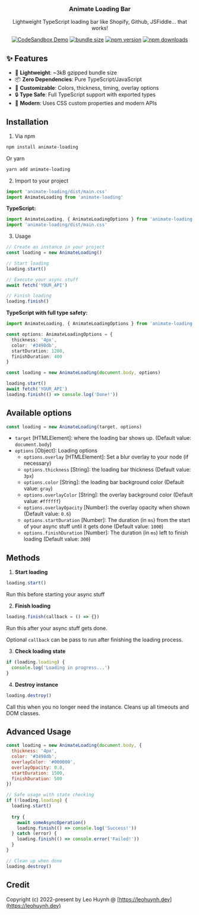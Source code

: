<div align="center">
<h3 align="center">Animate Loading Bar</h3>
  <p align="center">
    Lightweight TypeScript loading bar like Shopify, Github, JSFiddle... that works!
  </p>
</div>

<div align="center">
  

[![CodeSandbox Demo](https://img.shields.io/badge/CodeSandbox-Demo-blue?style=flat&logo=codesandbox)](https://codesandbox.io/p/sandbox/h5945y)
[![bundle size](https://deno.bundlejs.com/badge?q=animate-loading@latest)](https://deno.bundlejs.com/badge?q=animate-loading@latest)
[![npm version](https://img.shields.io/npm/v/animate-loading.svg?style=flat)](https://www.npmjs.com/package/animate-loading)
[![npm downloads](https://img.shields.io/npm/dm/animate-loading.svg?style=flat)](https://www.npmjs.com/package/animate-loading)

</div>


## ✨ Features

- 🚀 **Lightweight**: ~3kB gzipped bundle size
- 📦 **Zero Dependencies**: Pure TypeScript/JavaScript
- 🎨 **Customizable**: Colors, thickness, timing, overlay options
- 🔒 **Type Safe**: Full TypeScript support with exported types
- 🎯 **Modern**: Uses CSS custom properties and modern APIs


## Installation
1. Via npm
  ```sh
  npm install animate-loading
  ```
  Or yarn
  ```sh
  yarn add animate-loading
  ```
2. Import to your project
  ```js
  import 'animate-loading/dist/main.css'
  import AnimateLoading from 'animate-loading'
  ```

  **TypeScript:**
  ```ts
  import AnimateLoading, { AnimateLoadingOptions } from 'animate-loading'
  import 'animate-loading/dist/main.css'
  ```
3. Usage
  ```js
  // Create an instance in your project
  const loading = new AnimateLoading()

  // Start loading
  loading.start()

  // Execute your async stuff
  await fetch('YOUR_API')

  // Finish loading
  loading.finish()
  ```

  **TypeScript with full type safety:**
  ```ts
  import AnimateLoading, { AnimateLoadingOptions } from 'animate-loading'
  
  const options: AnimateLoadingOptions = {
    thickness: '4px',
    color: '#3498db',
    startDuration: 1200,
    finishDuration: 400
  }
  
  const loading = new AnimateLoading(document.body, options)
  
  loading.start()
  await fetch('YOUR_API')
  loading.finish(() => console.log('Done!'))
  ```


## Available options

```javascript
const loading = new AnimateLoading(target, options)
```

- `target` [HTMLElement]: where the loading bar shows up. (Default value: `document.body`)
- `options` [Object]: Loading options
  - `options.overlay` [HTMLElement]: Set a blur overlay to your node (if necessary)
  - `options.thickness` [String]: the loading bar thickness (Default value: `3px`)
  - `options.color` [String]: the loading bar background color (Default value: `gray`)
  - `options.overlayColor` [String]: the overlay background color (Default value: `#ffffff`)
  - `options.overlayOpacity` [Number]: the overlay opacity when shown (Default value: `0.6`)
  - `options.startDuration` [Number]: The duration (in `ms`) from the start of your async stuff until it gets done (Default value: `1000`)
  - `options.finishDuration` [Number]: The duration (in `ms`) left to finish loading (Default value: `300`)

## Methods

1. **Start loading**
  ```javascript
  loading.start()
  ```
  Run this before starting your async stuff

2. **Finish loading**
  ```javascript
  loading.finish(callback = () => {})
  ```
  Run this after your async stuff gets done.

  Optional `callback` can be pass to run after finishing the loading process.

3. **Check loading state**
  ```javascript
  if (loading.loading) {
    console.log('Loading in progress...')
  }
  ```

4. **Destroy instance**
  ```javascript
  loading.destroy()
  ```
  Call this when you no longer need the instance. Cleans up all timeouts and DOM classes.

## Advanced Usage

```javascript
const loading = new AnimateLoading(document.body, {
  thickness: '4px',
  color: '#3498db',
  overlayColor: '#000000',
  overlayOpacity: 0.8,
  startDuration: 1500,
  finishDuration: 500
})

// Safe usage with state checking
if (!loading.loading) {
  loading.start()
  
  try {
    await someAsyncOperation()
    loading.finish(() => console.log('Success!'))
  } catch (error) {
    loading.finish(() => console.error('Failed!'))
  }
}

// Clean up when done
loading.destroy()
```

## Credit

Copyright (c) 2022-present by Leo Huynh @ [https://leohuynh.dev](https://leohuynh.dev)
